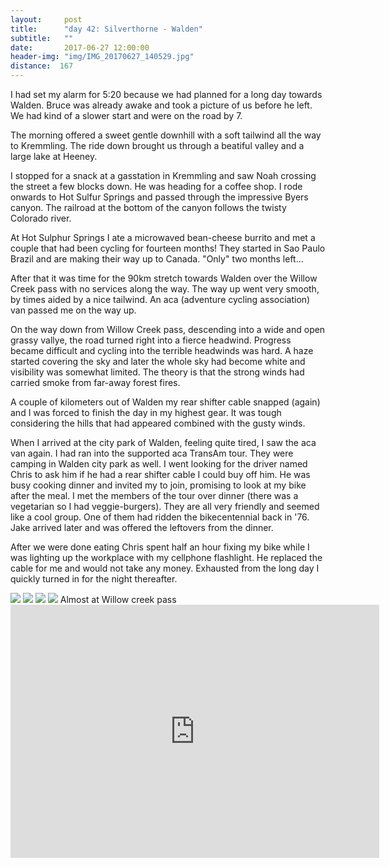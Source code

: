 ```yaml
---
layout:     post
title:      "day 42: Silverthorne - Walden"
subtitle:   ""
date:       2017-06-27 12:00:00
header-img: "img/IMG_20170627_140529.jpg"
distance:  167
---
```


I had set my alarm for 5:20 because we had planned for a long day towards Walden.
Bruce was already awake and took a picture of us before he left.
We had kind of a slower start and were on the road by 7.

The morning offered a sweet gentle downhill with a soft tailwind all the way to Kremmling.
The ride down brought us through a beatiful valley and a large lake at Heeney.

I stopped for a snack at a gasstation in Kremmling and saw Noah crossing the street a few blocks down.
He was heading for a coffee shop.
I rode onwards to Hot Sulfur Springs and passed through the impressive Byers canyon.
The railroad at the bottom of the canyon follows the twisty Colorado river.

At Hot Sulphur Springs I ate a microwaved bean-cheese burrito and met a couple that had been cycling for fourteen months!
They started in Sao Paulo Brazil and are making their way up to Canada. "Only" two months left...

After that it was time for the 90km stretch towards Walden over the Willow Creek pass with no services along the way.
The way up went very smooth, by times aided by a nice tailwind.
An aca (adventure cycling association) van passed me on the way up.

On the way down from Willow Creek pass, descending into a wide and open grassy vallye, the road turned right into a fierce headwind.
Progress became difficult and cycling into the terrible headwinds was hard.
A haze started covering the sky and later the whole sky had become white and visibility was somewhat limited.
The theory is that the strong winds had carried smoke from far-away forest fires.

A couple of kilometers out of Walden my rear shifter cable snapped (again) and I was forced to finish the day in my highest gear.
It was tough considering the hills that had appeared combined with the gusty winds.

When I arrived at the city park of Walden, feeling quite tired, I saw the aca van again.
I had ran into the supported aca TransAm tour.
They were camping in Walden city park as well.
I went looking for the driver named Chris to ask him if he had a rear shifter cable I could buy off him.
He was busy cooking dinner and invited my to join, promising to look at my bike after the meal.
I met the members of the tour over dinner (there was a vegetarian so I had veggie-burgers).
They are all very friendly and seemed like a cool group.
One of them had ridden the bikecentennial back in '76.
Jake arrived later and was offered the leftovers from the dinner.

After we were done eating Chris spent half an hour fixing my bike while I was lighting up the workplace with my cellphone flashlight.
He replaced the cable for me and would not take any money.
Exhausted from the long day I quickly turned in for the night thereafter.





<img src="{{ site.baseurl }}/img/IMG_20170627_073706.jpg">
<span class="caption text-muted"></span>

<img src="{{ site.baseurl }}/img/IMG_20170627_102023.jpg">
<span class="caption text-muted"></span>

<img src="{{ site.baseurl }}/img/IMG_20170627_102540.jpg">
<span class="caption text-muted"></span>

<img src="{{ site.baseurl }}/img/IMG_20170627_130435.jpg">
<span class="caption text-muted">Almost at Willow creek pass</span>


<iframe height='405' width='590' frameborder='0' allowtransparency='true' scrolling='no' src='https://www.strava.com/activities/1057310478/embed/5aa11f526f18e51d9a9ffb877e9aa6c992dd8e06'></iframe>
